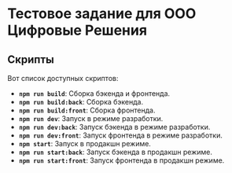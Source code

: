 # Тестовое задание для ООО Цифровые Решения

## Скрипты

Вот список доступных скриптов:

- **`npm run build`**: Сборка бэкенда и фронтенда.
- **`npm run build:back`**: Сборка бэкенда.
- **`npm run build:front`**: Сборка фронтенда.
- **`npm run dev`**: Запуск в режиме разработки.
- **`npm run dev:back`**: Запуск бэкенда в режиме разработки.
- **`npm run dev:front`**: Запуск фронтенда в режиме разработки.
- **`npm start`**: Запуск в продакшн режиме.
- **`npm run start:back`**: Запуск бэкенда в продакшн режиме.
- **`npm run start:front`**: Запуск фронтенда в продакшн режиме.
